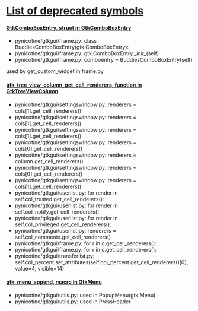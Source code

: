 # [List of deprecated symbols](https://developer.gnome.org/gtk2/2.24/api-index-deprecated.html)

#### [GtkComboBoxEntry, struct in GtkComboBoxEntry](https://developer.gnome.org/gtk2/2.24/GtkComboBoxEntry.html)

* pynicotine/gtkgui/frame.py: class BuddiesComboBoxEntry(gtk.ComboBoxEntry):
* pynicotine/gtkgui/frame.py: gtk.ComboBoxEntry.\__init__(self)
* pynicotine/gtkgui/frame.py: comboentry = BuddiesComboBoxEntry(self)

used by get_custom_widget in frame.py

#### [gtk_tree_view_column_get_cell_renderers, function in GtkTreeViewColumn](https://developer.gnome.org/gtk2/2.24/GtkTreeViewColumn.html#gtk-tree-view-column-get-cell-renderers)

* pynicotine/gtkgui/settingswindow.py: renderers = cols[1].get_cell_renderers()
* pynicotine/gtkgui/settingswindow.py: renderers = cols[1].get_cell_renderers()
* pynicotine/gtkgui/settingswindow.py: renderers = cols[1].get_cell_renderers()
* pynicotine/gtkgui/settingswindow.py: renderers = cols[0].get_cell_renderers()
* pynicotine/gtkgui/settingswindow.py: renderers = column.get_cell_renderers()
* pynicotine/gtkgui/settingswindow.py: renderers = cols[0].get_cell_renderers()
* pynicotine/gtkgui/settingswindow.py: renderers = cols[1].get_cell_renderers()
* pynicotine/gtkgui/userlist.py: for render in self.col_trusted.get_cell_renderers():
* pynicotine/gtkgui/userlist.py: for render in self.col_notify.get_cell_renderers():
* pynicotine/gtkgui/userlist.py: for render in self.col_privileged.get_cell_renderers():
* pynicotine/gtkgui/userlist.py: renderers = self.col_comments.get_cell_renderers()
* pynicotine/gtkgui/frame.py: for r in c.get_cell_renderers():
* pynicotine/gtkgui/frame.py: for r in c.get_cell_renderers():
* pynicotine/gtkgui/transferlist.py: self.col_percent.set_attributes(self.col_percent.get_cell_renderers()[0], value=4, visible=14)

#### [gtk_menu_append, macro in GtkMenu](https://developer.gnome.org/gtk2/2.24/GtkMenu.html#gtk-menu-append)

* pynicotine/gtkgui/utils.py: used in PopupMenu(gtk.Menu)
* pynicotine/gtkgui/utils.py: used in PressHeader
